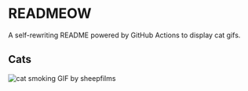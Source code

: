 # READMEOW

A self-rewriting README powered by GitHub Actions to display cat gifs.

## Cats

![cat smoking GIF by sheepfilms](https://media4.giphy.com/media/l0ExdMHUDKteztyfe/200.gif?cid=9acd02dafqm9pswpob0jdjqu6at5c4hm2jnlj0g95fi34fhi&ep=v1_gifs_search&rid=200.gif&ct=g)

